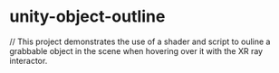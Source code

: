 # unity-object-outline
// This project demonstrates the use of a shader and script to ouline a grabbable object in the scene when hovering over it with the XR ray interactor. 
